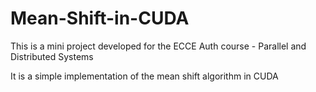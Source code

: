 # Mean-Shift-in-CUDA

This is a mini project developed for the ECCE Auth course - Parallel and Distributed Systems

It is a simple implementation of the mean shift algorithm in CUDA
